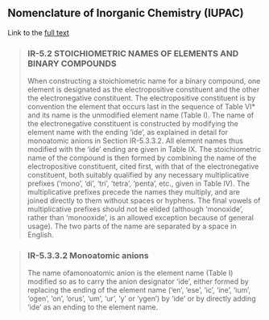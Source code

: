## Nomenclature of Inorganic Chemistry (IUPAC)

Link to the [full text](https://iupac.org/wp-content/uploads/2016/07/Red_Book_2005.pdf)

> ### IR-5.2 STOICHIOMETRIC NAMES OF ELEMENTS AND BINARY COMPOUNDS
>
> When constructing a stoichiometric name for a binary compound, one element is
> designated as the electropositive constituent and the other the electronegative constituent.
> The electropositive constituent is by convention the element that occurs last in the sequence
> of Table VI\* and its name is the unmodified element name (Table I). The name of the
> electronegative constituent is constructed by modifying the element name with the ending
> ‘ide’, as explained in detail for monoatomic anions in Section IR-5.3.3.2. All element names
> thus modified with the ‘ide’ ending are given in Table IX.
> The stoichiometric name of the compound is then formed by combining the name of the
> electropositive constituent, cited first, with that of the electronegative constituent, both
> suitably qualified by any necessary multiplicative prefixes (‘mono’, ‘di’, ‘tri’, ‘tetra’, ‘penta’,
> etc., given in Table IV). The multiplicative prefixes precede the names they multiply, and are
> joined directly to them without spaces or hyphens. The final vowels of multiplicative prefixes
> should not be elided (although ‘monoxide’, rather than ‘monooxide’, is an allowed exception
> because of general usage). The two parts of the name are separated by a space in English.

> ### IR-5.3.3.2 Monoatomic anions
>
> The name ofamonoatomic anion is the element name (Table I) modified so as to carry the
> anion designator ‘ide’, either formed by replacing the ending of the element name (‘en’,
> ‘ese’, ‘ic’, ‘ine’, ‘ium’, ‘ogen’, ‘on’, ‘orus’, ‘um’, ‘ur’, ‘y’ or ‘ygen’) by ‘ide’ or by directly
> adding ‘ide’ as an ending to the element name.
